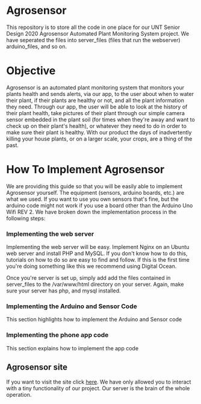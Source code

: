 # Agrosensor

This repository is to store all the code in one place for our UNT Senior Design 2020 Agrosensor Automated Plant Monitoring System project. We have seperated the files into server_files (files that run the webserver) arduino_files, and so on.


# Objective

Agrosensor is an automated plant monitoring system that monitors your plants health and sends alerts, via our app, to the user about when to water their plant, if their plants are healthy or not, and all the plant information they need.
Through our app, the user will be able to look at the history of their plant health, take pictures of their plant through our simple camera sensor embedded in the plant soil (for times when they're away and want to check up on their plant's health), or whatever they need to do in order to make sure their plant is healthy. With our product the days of inadvertently killing your house plants, or on a larger scale, your crops, are a thing of the past.


# How To Implement Agrosensor

We are providing this guide so that you will be easily able to implement Agrosensor yourself. The equipment (sensors, arduino boards, etc.) are what we used. If you want to use you own sensors that's fine, but the arduino code might not work if you use a board other than the Arduino Uno Wifi REV 2. We have broken down the implementation process in the following steps:

### Implementing the web server

Implementing the web server will be easy. Implement Nginx on an Ubuntu web server and install PHP and MySQL. If you don't know how to do this, tutorials on how to do so are easy to find and follow. If this is the first time you're doing something like this we recommend using Digital Ocean.

Once you're server is set up, simply add add the files contained in server_files to the /var/www/html directory on your server. Again, make sure your server has php, and mysql installed. 

### Implementing the Arduino and Sensor Code

This section highlights how to implement the Arduino and Sensor code

### Implementing the phone app code

This section explains how to implement the app code


## Agrosensor site

If you want to visit the site click [here](http://157.245.185.143/). We have only allowed you to interact with a tiny functionality of our project. Our server is the brain of the whole operation. 



